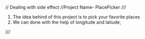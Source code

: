// Dealing with side effect 
//Project Name- PlacePicker
///
1. The idea behind of this project is to pick your favorite places
2. We can done with the help of longitude and latiude, 

///
